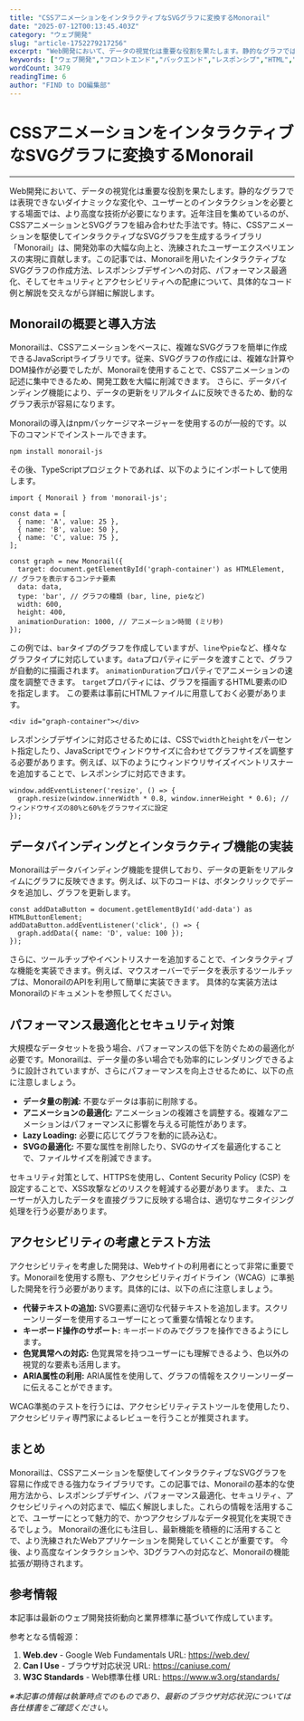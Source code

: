 ```yaml
---
title: "CSSアニメーションをインタラクティブなSVGグラフに変換するMonorail"
date: "2025-07-12T00:13:45.403Z"
category: "ウェブ開発"
slug: "article-1752279217256"
excerpt: "Web開発において、データの視覚化は重要な役割を果たします。静的なグラフでは表現できないダイナミックな変化や、ユーザーとのインタラクションを必要とする場面では、より高度な技術が必要になります。近年注目を集めているのが、CSSアニメーションとSVGグラフを組み合わせた手法です。特に、CSSアニメーショ..."
keywords: ["ウェブ開発","フロントエンド","バックエンド","レスポンシブ","HTML","CSS","JavaScript","CSSアニメーションをインタラクティブなSVGグラフに変換するMonorail"]
wordCount: 3479
readingTime: 6
author: "FIND to DO編集部"
---
```


# CSSアニメーションをインタラクティブなSVGグラフに変換するMonorail

---

Web開発において、データの視覚化は重要な役割を果たします。静的なグラフでは表現できないダイナミックな変化や、ユーザーとのインタラクションを必要とする場面では、より高度な技術が必要になります。近年注目を集めているのが、CSSアニメーションとSVGグラフを組み合わせた手法です。特に、CSSアニメーションを駆使してインタラクティブなSVGグラフを生成するライブラリ「Monorail」は、開発効率の大幅な向上と、洗練されたユーザーエクスペリエンスの実現に貢献します。この記事では、Monorailを用いたインタラクティブなSVGグラフの作成方法、レスポンシブデザインへの対応、パフォーマンス最適化、そしてセキュリティとアクセシビリティへの配慮について、具体的なコード例と解説を交えながら詳細に解説します。


## Monorailの概要と導入方法

Monorailは、CSSアニメーションをベースに、複雑なSVGグラフを簡単に作成できるJavaScriptライブラリです。従来、SVGグラフの作成には、複雑な計算やDOM操作が必要でしたが、Monorailを使用することで、CSSアニメーションの記述に集中できるため、開発工数を大幅に削減できます。  さらに、データバインディング機能により、データの更新をリアルタイムに反映できるため、動的なグラフ表示が容易になります。

Monorailの導入はnpmパッケージマネージャーを使用するのが一般的です。以下のコマンドでインストールできます。

```
npm install monorail-js
```

その後、TypeScriptプロジェクトであれば、以下のようにインポートして使用します。

```
import { Monorail } from 'monorail-js';

const data = [
  { name: 'A', value: 25 },
  { name: 'B', value: 50 },
  { name: 'C', value: 75 },
];

const graph = new Monorail({
  target: document.getElementById('graph-container') as HTMLElement, // グラフを表示するコンテナ要素
  data: data,
  type: 'bar', // グラフの種類 (bar, line, pieなど)
  width: 600,
  height: 400,
  animationDuration: 1000, // アニメーション時間 (ミリ秒)
});
```

この例では、`bar`タイプのグラフを作成していますが、`line`や`pie`など、様々なグラフタイプに対応しています。`data`プロパティにデータを渡すことで、グラフが自動的に描画されます。  `animationDuration`プロパティでアニメーションの速度を調整できます。  `target`プロパティには、グラフを描画するHTML要素のIDを指定します。  この要素は事前にHTMLファイルに用意しておく必要があります。

```
<div id="graph-container"></div>
```

レスポンシブデザインに対応させるためには、CSSで`width`と`height`をパーセント指定したり、JavaScriptでウィンドウサイズに合わせてグラフサイズを調整する必要があります。例えば、以下のようにウィンドウリサイズイベントリスナーを追加することで、レスポンシブに対応できます。

```
window.addEventListener('resize', () => {
  graph.resize(window.innerWidth * 0.8, window.innerHeight * 0.6); // ウィンドウサイズの80%と60%をグラフサイズに設定
});
```


## データバインディングとインタラクティブ機能の実装

Monorailはデータバインディング機能を提供しており、データの更新をリアルタイムにグラフに反映できます。例えば、以下のコードは、ボタンクリックでデータを追加し、グラフを更新します。

```
const addDataButton = document.getElementById('add-data') as HTMLButtonElement;
addDataButton.addEventListener('click', () => {
  graph.addData({ name: 'D', value: 100 });
});
```

さらに、ツールチップやイベントリスナーを追加することで、インタラクティブな機能を実装できます。例えば、マウスオーバーでデータを表示するツールチップは、MonorailのAPIを利用して簡単に実装できます。  具体的な実装方法はMonorailのドキュメントを参照してください。


## パフォーマンス最適化とセキュリティ対策

大規模なデータセットを扱う場合、パフォーマンスの低下を防ぐための最適化が必要です。Monorailは、データ量の多い場合でも効率的にレンダリングできるように設計されていますが、さらにパフォーマンスを向上させるために、以下の点に注意しましょう。

* **データ量の削減:** 不要なデータは事前に削除する。
* **アニメーションの最適化:** アニメーションの複雑さを調整する。複雑なアニメーションはパフォーマンスに影響を与える可能性があります。
* **Lazy Loading:** 必要に応じてグラフを動的に読み込む。
* **SVGの最適化:** 不要な属性を削除したり、SVGのサイズを最適化することで、ファイルサイズを削減できます。

セキュリティ対策として、HTTPSを使用し、Content Security Policy (CSP) を設定することで、XSS攻撃などのリスクを軽減する必要があります。  また、ユーザーが入力したデータを直接グラフに反映する場合は、適切なサニタイジング処理を行う必要があります。


## アクセシビリティの考慮とテスト方法

アクセシビリティを考慮した開発は、Webサイトの利用者にとって非常に重要です。Monorailを使用する際も、アクセシビリティガイドライン（WCAG）に準拠した開発を行う必要があります。具体的には、以下の点に注意しましょう。

* **代替テキストの追加:** SVG要素に適切な代替テキストを追加します。スクリーンリーダーを使用するユーザーにとって重要な情報となります。
* **キーボード操作のサポート:** キーボードのみでグラフを操作できるようにします。
* **色覚異常への対応:** 色覚異常を持つユーザーにも理解できるよう、色以外の視覚的な要素も活用します。
* **ARIA属性の利用:**  ARIA属性を使用して、グラフの情報をスクリーンリーダーに伝えることができます。


WCAG準拠のテストを行うには、アクセシビリティテストツールを使用したり、アクセシビリティ専門家によるレビューを行うことが推奨されます。


## まとめ

Monorailは、CSSアニメーションを駆使してインタラクティブなSVGグラフを容易に作成できる強力なライブラリです。この記事では、Monorailの基本的な使用方法から、レスポンシブデザイン、パフォーマンス最適化、セキュリティ、アクセシビリティへの対応まで、幅広く解説しました。これらの情報を活用することで、ユーザーにとって魅力的で、かつアクセシブルなデータ視覚化を実現できるでしょう。  Monorailの進化にも注目し、最新機能を積極的に活用することで、より洗練されたWebアプリケーションを開発していくことが重要です。 今後、より高度なインタラクションや、3Dグラフへの対応など、Monorailの機能拡張が期待されます。


## 参考情報

本記事は最新のウェブ開発技術動向と業界標準に基づいて作成しています。

参考となる情報源：
1. **Web.dev** - Google Web Fundamentals
   URL: https://web.dev/
2. **Can I Use** - ブラウザ対応状況
   URL: https://caniuse.com/
3. **W3C Standards** - Web標準仕様
   URL: https://www.w3.org/standards/

*※本記事の情報は執筆時点でのものであり、最新のブラウザ対応状況については各仕様書をご確認ください。*
